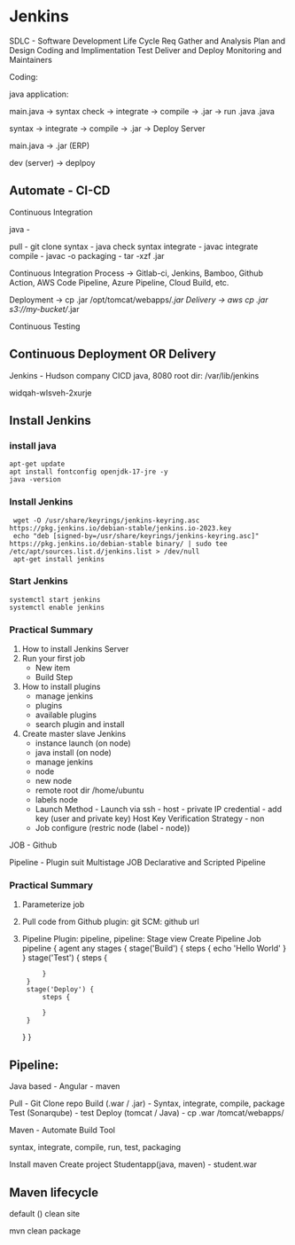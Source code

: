 # Jenkins

SDLC - Software Development Life Cycle
Req Gather and Analysis
Plan and Design
Coding and Implimentation
Test 
Deliver and Deploy
Monitoring and Maintainers

Coding:


java application:

main.java -> syntax check -> integrate -> compile -> .jar -> run 
.java
.java


syntax -> integrate -> compile -> .jar -> Deploy Server


main.java -> .jar (ERP)

dev (server) -> deplpoy


Automate - CI-CD 
--------

Continuous Integration

java - 

pull - git clone
syntax - java check syntax
integrate - javac integrate
compile - javac -o 
packaging - tar -xzf .jar

Continuous Integration Process -> Gitlab-ci, Jenkins, Bamboo, Github Action, AWS Code Pipeline, Azure Pipeline, Cloud Build, etc.

Deployment -> cp .jar /opt/tomcat/webapps/*.jar
Delivery -> aws cp .jar s3://my-bucket/*.jar

Continuous Testing

Continuous Deployment OR Delivery
---------------------------------------------------------------------------

Jenkins - Hudson company
CICD
java, 8080
root dir: /var/lib/jenkins

widqah-wIsveh-2xurje

## Install Jenkins
### install java
```shell
apt-get update
apt install fontconfig openjdk-17-jre -y
java -version
```
### Install Jenkins
```shell
 wget -O /usr/share/keyrings/jenkins-keyring.asc   https://pkg.jenkins.io/debian-stable/jenkins.io-2023.key
 echo "deb [signed-by=/usr/share/keyrings/jenkins-keyring.asc]"   https://pkg.jenkins.io/debian-stable binary/ | sudo tee   /etc/apt/sources.list.d/jenkins.list > /dev/null
 apt-get install jenkins
```
### Start Jenkins
```shell
systemctl start jenkins
systemctl enable jenkins
```

### Practical Summary
1. How to install Jenkins Server
2. Run your first job
    - New item
    - Build Step
3. How to install plugins
    - manage jenkins
    - plugins
    - available plugins
    - search plugin and install
4. Create master slave Jenkins
    - instance launch (on node)
    - java install (on node)
    - manage jenkins
    - node
    - new node
    - remote root dir /home/ubuntu
    - labels node
    - Launch Method - Launch via ssh - 
        host - private IP
        credential - add key (user and private key)
        Host Key Verification Strategy - non
    - Job configure (restric node (label - node))


JOB - Github

Pipeline - Plugin suit Multistage JOB
Declarative and Scripted Pipeline


### Practical Summary
1. Parameterize job
2. Pull code from Github
    plugin: git
    SCM: github url
3. Pipeline
    Plugin: pipeline, pipeline: Stage view
    Create Pipeline Job
    pipeline {
    agent any 
    stages {
        stage('Build') { 
            steps {
                 echo 'Hello World'
            }
        }
        stage('Test') { 
            steps {
                 
            }
        }
        stage('Deploy') { 
            steps {
                
            }
        }
    }
}


Pipeline: 
----------

Java based - Angular - maven 


Pull - Git Clone repo
Build (.war / .jar) - Syntax, integrate, compile, package 
Test (Sonarqube) - test
Deploy (tomcat / Java) - cp .war /tomcat/webapps/


Maven - Automate Build Tool

syntax, integrate, compile, run, test, packaging

Install maven
Create project
Studentapp(java, maven) - student.war

Maven lifecycle
----------------
default ()
clean
site


mvn clean package